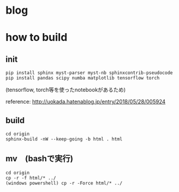 # blog

# how to build

## init

```
pip install sphinx myst-parser myst-nb sphinxcontrib-pseudocode 
pip install pandas scipy numba matplotlib tensorflow torch
```

(tensorflow, torch等を使ったnotebookがあるため)

reference: http://uokada.hatenablog.jp/entry/2018/05/28/005924

## build

```
cd origin
sphinx-build -nW --keep-going -b html . html
```

## mv　(bashで実行)
```
cd origin
cp -r -f html/* ../
(windows powershell) cp -r -Force html/* ../
```
